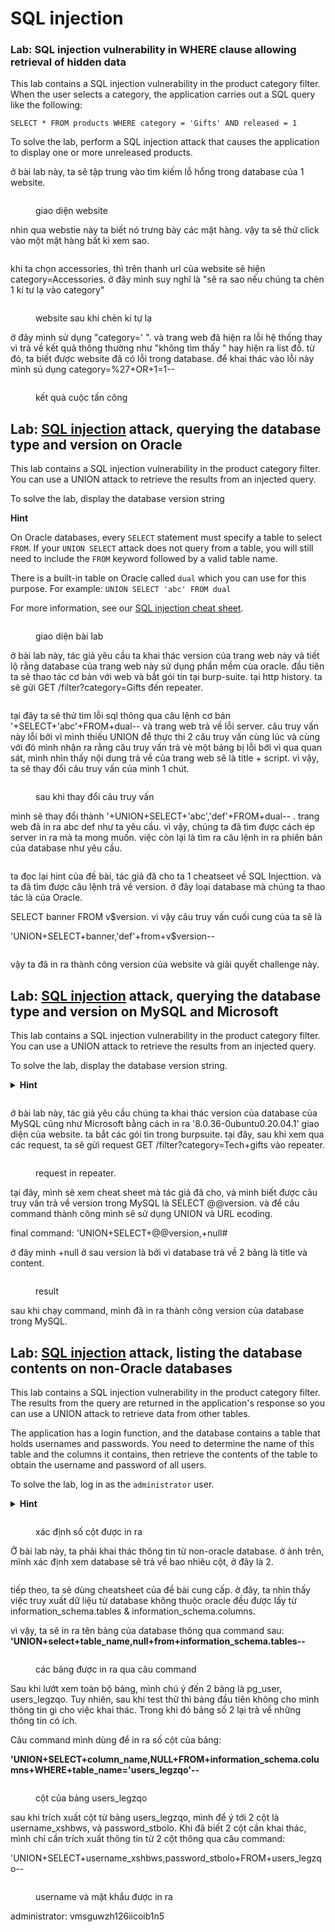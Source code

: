 # SQL injection

### Lab: SQL injection vulnerability in WHERE clause allowing retrieval of hidden data

This lab contains a SQL injection vulnerability in the product category filter. When the user selects a category, the application carries out a SQL query like the following:

`SELECT * FROM products WHERE category = 'Gifts' AND released = 1`

To solve the lab, perform a SQL injection attack that causes the application to display one or more unreleased products.

ở bài lab này, ta sẽ tập trung vào tìm kiếm lỗ hổng trong database của 1 website.

<figure><img src=".gitbook/assets/image (4) (1) (1).png" alt=""><figcaption><p>giao diện website</p></figcaption></figure>

nhìn qua webstie này ta biết nó trưng bày các mặt hàng. vậy ta sẽ thử click vào một mặt hàng bất kì xem sao.

<figure><img src=".gitbook/assets/image (1) (1) (1) (1).png" alt=""><figcaption></figcaption></figure>

khi ta chọn accessories, thì trên thanh url của website sẽ hiện category=Accessories. ở đây mình suy nghĩ là "sẽ ra sao nếu chúng ta chèn 1 kí tư lạ vào category"

<figure><img src=".gitbook/assets/image (2) (1) (1) (1).png" alt=""><figcaption><p>website sau khi chèn kí tự lạ</p></figcaption></figure>

ở đây mình sử dụng "category=' ". và trang web đã hiện ra lỗi hệ thống thay vì trả về kết quả thông thường như "không tìm thấy " hay hiện ra list đồ. từ đó, ta biết được website đã có lỗi trong database. để khai thác vào lỗi này mình sủ dụng category=%27+OR+1=1--

<figure><img src=".gitbook/assets/image (3) (1) (1) (1).png" alt=""><figcaption><p>kết quả cuộc tấn công</p></figcaption></figure>

## Lab: [SQL injection](https://portswigger.net/web-security/sql-injection) attack, querying the database type and version on Oracle

This lab contains a SQL injection vulnerability in the product category filter. You can use a UNION attack to retrieve the results from an injected query.

To solve the lab, display the database version string

&#x20;**Hint**

On Oracle databases, every `SELECT` statement must specify a table to select `FROM`. If your `UNION SELECT` attack does not query from a table, you will still need to include the `FROM` keyword followed by a valid table name.

There is a built-in table on Oracle called `dual` which you can use for this purpose. For example: `UNION SELECT 'abc' FROM dual`

For more information, see our [SQL injection cheat sheet](https://portswigger.net/web-security/sql-injection/cheat-sheet).

<figure><img src=".gitbook/assets/image (4) (1) (1) (1).png" alt=""><figcaption><p>giao diện bài lab</p></figcaption></figure>

ở bài lab này, tác giả yêu cầu ta khai thác version của trang web này vả tiết lộ rằng database của trang web này sử dụng phần mềm cùa oracle. đầu tiên ta sẽ thao tác cơ bản với web và bắt gói tin tại burp-suite. tại http history. ta sẽ gửi GET /filter?category=Gifts đến repeater.

<figure><img src=".gitbook/assets/image (4) (1).png" alt=""><figcaption></figcaption></figure>

tại đây ta sẽ thử tìm lỗi sql thông qua câu lệnh cơ bản '+SELECT+'abc'+FROM+dual-- và trang web trả về lỗi server. câu truy vấn này lỗi bởi vì mình thiếu UNION để thực thi 2 câu truy vấn cùng lúc và cùng với đó mình nhận ra rằng câu truy vấn trả vè một bảng bị lỗi bới vì qua quan sát, mình nhìn thấy nội dung trả về của trang web sẽ là title + script. vì vậy, ta sẽ thay đổi câu truy vấn của mình 1 chút.

<figure><img src=".gitbook/assets/image (1) (1) (1).png" alt=""><figcaption><p>sau khi thay đổi câu truy vấn</p></figcaption></figure>

mình sẽ thay đổi thành '+UNION+SELECT+'abc','def'+FROM+dual-- . trang web đã in ra abc def như ta yêu cầu. vì vậy, chúng ta đã tìm được cách ép server in ra mà ta mong muốn. việc còn lại là tìm ra câu lệnh in ra phiên bản của database như yêu cầu.

<figure><img src=".gitbook/assets/image (2) (1) (1).png" alt=""><figcaption></figcaption></figure>

ta đọc lại hint của đề bài, tác giả đã cho ta 1 cheatseet về SQL Injecttion. và ta đã tìm được câu lệnh trả về version. ở đây loại database mà chúng ta thao tác là của Oracle. &#x20;

SELECT banner FROM v$version. vì vậy câu truy vấn cuối cung của ta sẽ là

'UNION+SELECT+banner,'def'+from+v$version--

<figure><img src=".gitbook/assets/image (3) (1) (1).png" alt=""><figcaption></figcaption></figure>

vậy ta đã in ra thành công version của website và giải quyết challenge này.

## Lab: [SQL injection](https://portswigger.net/web-security/sql-injection) attack, querying the database type and version on MySQL and Microsoft

This lab contains a SQL injection vulnerability in the product category filter. You can use a UNION attack to retrieve the results from an injected query.

To solve the lab, display the database version string.

<details>

<summary><strong>Hint</strong></summary>

You can find some useful payloads on our [SQL injection cheat sheet](https://portswigger.net/web-security/sql-injection/cheat-sheet).

</details>

<figure><img src=".gitbook/assets/image (1) (1).png" alt=""><figcaption></figcaption></figure>

ở bài lab này, tác giả yêu cầu chúng ta khai thác version của database của MySQL cũng như Microsoft bằng cách in ra '8.0.36-0ubuntu0.20.04.1' giao diện của website. ta bắt các gói tin trong burpsuite. tại đây, sau khi xem qua các request, ta sẽ gửi request GET /filter?category=Tech+gifts vào repeater.

<figure><img src=".gitbook/assets/image (3) (1).png" alt=""><figcaption><p>request in repeater.</p></figcaption></figure>

tại đây, mình sẽ xem cheat sheet mà tác giả đã cho, và mình biết được câu truy vấn trả về version trong MySQL là SELECT @@version. và để câu command thành công mình sẽ sử dụng UNION và URL ecoding.&#x20;

final command: 'UNION+SELECT+@@version,+null#

ở đây mình +null ở sau version là bởi vì database trả về 2 bảng là title và content.  [\
](https://portswigger.net/academy/labs/launch/13e48d1949abb8793e11da34ed06a5811ea3a9b2be0501a5e9f0deb255d37406?referrer=%2fweb-security%2fsql-injection%2fexamining-the-database%2flab-querying-database-version-mysql-microsoft)

<figure><img src=".gitbook/assets/image (2) (1).png" alt=""><figcaption><p>result</p></figcaption></figure>

sau khi chạy command, mình đã in ra thành công version của database trong MySQL.

## Lab: [SQL injection](https://portswigger.net/web-security/sql-injection) attack, listing the database contents on non-Oracle databases

This lab contains a SQL injection vulnerability in the product category filter. The results from the query are returned in the application's response so you can use a UNION attack to retrieve data from other tables.

The application has a login function, and the database contains a table that holds usernames and passwords. You need to determine the name of this table and the columns it contains, then retrieve the contents of the table to obtain the username and password of all users.

To solve the lab, log in as the `administrator` user.

<details>

<summary> <strong>Hint</strong></summary>

You can find some useful payloads on our [SQL injection cheat sheet](https://portswigger.net/web-security/sql-injection/cheat-sheet).

</details>

<figure><img src=".gitbook/assets/image (3).png" alt=""><figcaption><p>xác định số cột được in ra</p></figcaption></figure>

Ở bài lab này, ta phải khai thác thông tin từ non-oracle database. ở ảnh trên, mĩnh xác định xem database sẽ trả về bao nhiêu cột, ở đây là 2.

<figure><img src=".gitbook/assets/image (4).png" alt=""><figcaption></figcaption></figure>

tiếp theo, ta sẽ dùng cheatsheet của đề bài cung cấp. ở đây, ta nhìn thấy việc truy xuất dữ liệu từ database không thuộc oracle đều được lấy từ information\_schema.tables & information\_schema.columns.

vì vậy, ta sẽ in ra tên bảng của database thông qua command sau: **'UNION+select+table\_name,null+from+information\_schema.tables--**&#x20;

<figure><img src=".gitbook/assets/image (6).png" alt=""><figcaption><p>các bảng được in ra qua câu command</p></figcaption></figure>

Sau khi lướt xem toàn bộ bảng, mình chú ý đến 2 bảng là pg\_user, users\_legzqo. Tuy nhiên, sau khi test thử thì bảng đầu tiên không cho mình thông tin gì cho việc khai thác. Trong khi đó bảng số 2 lại trả về những thông tin có ích.

Câu command mình dùng để in ra số cột của bảng:

**'UNION+SELECT+column\_name,NULL+FROM+information\_schema.columns+WHERE+table\_name='users\_legzqo'--**

<figure><img src=".gitbook/assets/image.png" alt=""><figcaption><p>cột của bảng users_legzqo</p></figcaption></figure>

sau khi trích xuất cột từ bảng users\_legzqo, mình để ý tới 2 cột là username\_xshbws, và password\_stbolo. Khi đã biết 2 cột cần khai thác, mình chỉ cần trích xuất thông tin từ 2 cột thông qua câu command:

'UNION+SELECT+username\_xshbws,password\_stbolo+FROM+users\_legzqo--

<figure><img src=".gitbook/assets/image (1).png" alt=""><figcaption><p>username và mật khẩu được in ra</p></figcaption></figure>

administrator: vmsguwzh126iicoib1n5

<figure><img src=".gitbook/assets/image (2).png" alt=""><figcaption></figcaption></figure>
